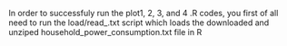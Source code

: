 In order to successfuly run the plot1, 2, 3, and 4 .R codes,
you first of all need to run the load/read_.txt script which
loads the downloaded and unziped household_power_consumption.txt file
in R

